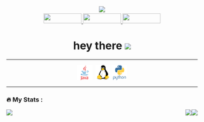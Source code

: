 

<div id="header" align="center">
  <img src="https://media.giphy.com/media/zhYSVCirREeIZtONCI/giphy.gif" width="100"/>
</div>
<div id="badges" align="center">
    <a href="https://www.linkedin.com/in/a1imansour/">
      <img src="https://img.shields.io/badge/LinkedIn-blue?logo=linkedin&logoColor=white&style=for-the-badge" width="100" height="26">
    </a>
    <a href="https://stackoverflow.com/users/21113013/a1imansour">
      <img src="https://img.shields.io/badge/stackoverflow-orange?logo=stackoverflow&logoColor=white&style=for-the-badge" width="100" height="26">
    </a>
    <a href="https://math.stackexchange.com/users/1073973/a1imansour">
      <img src="https://img.shields.io/badge/stackexchange-black?logo=stackexchange&logoColor=blue&style=for-the-badge" width="100" height="26">
    </a>
  </div>
<div id="badges" align="center">
    
  <h1>
  hey there
  <img src="https://media.giphy.com/media/hvRJCLFzcasrR4ia7z/giphy.gif" width="30px"/>
</h1>
</div>

---

<div align="center">
  <img src="https://github.com/devicons/devicon/blob/master/icons/java/java-original-wordmark.svg" title="Java" alt="Java" width="40" height="40"/>&nbsp;
  <img src="https://raw.githubusercontent.com/devicons/devicon/1119b9f84c0290e0f0b38982099a2bd027a48bf1/icons/linux/linux-original.svg" title="linux" **alt="linux" width="40" height="40"/>
  <img src="https://github.com/devicons/devicon/blob/master/icons/python/python-original-wordmark.svg" title="Python" **alt="Python" width="40" height="40"/>
</div>

---

### :fire: My Stats :
<div >
  <img src="https://github-readme-stats.vercel.app/api/top-langs?username=A1iMansour&layout=pie&theme=algolia">
  <img align ="right" src="https://github-readme-streak-stats.herokuapp.com/?user=A1iMansour&theme=algolia">
  <img  align ="right" src="https://github-readme-stats-git-masterrstaa-rickstaa.vercel.app/api?username=A1iMansour&layout=compact&theme=algolia">
  <!--<br clear="right"/>-->
  <!--<img src="https://streak-stats.demolab.com/?user=A1iMansour&theme=dark&background=000000">--> 
 
  
  <!--<img src="https://github-readme-stats-git-masterrstaa-rickstaa.vercel.app/api/top-langs/?username=A1iMansour&theme=vision-friendly-dark">-->
  
 
</div>
